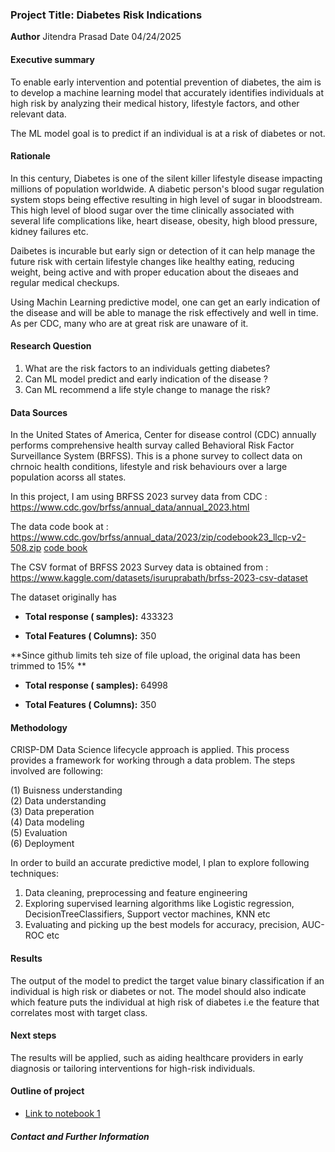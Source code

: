 ###  **Project Title: Diabetes Risk Indications**

**Author**
Jitendra Prasad
Date 04/24/2025

#### Executive summary
To enable early intervention and potential prevention of diabetes, the aim is to develop a machine learning model that accurately identifies individuals at high risk by analyzing their medical history, lifestyle factors, and other relevant data.

The ML model goal is to predict if an individual is at a risk of diabetes  or not.

#### Rationale
In this century, Diabetes is one of the silent killer lifestyle disease impacting millions of population worldwide. A diabetic person's blood sugar regulation system stops being effective resulting in high level of sugar in bloodstream. This high level of blood sugar over the time clinically associated with several life complications like, heart disease, obesity, high blood pressure, kidney failures etc.

Daibetes is incurable but early sign or detection of it can help manage the future risk with certain lifestyle changes like healthy eating, reducing weight, being active and with proper education about the diseaes and regular medical checkups.

Using Machin Learning predictive model, one can get an early indication of the disease and will be able to manage the risk effectively and well in time. As per CDC, many who are at great risk are unaware of it.

#### Research Question
1. What are the risk factors to an individuals getting diabetes?
2. Can ML model predict and early indication of the disease ?
3. Can ML recommend a life style change to manage the risk?

#### Data Sources
In the United States of America, Center for disease control (CDC) annually performs comprehensive health survay called Behavioral Risk Factor Surveillance System (BRFSS). This is a phone survey to collect data on chrnoic health conditions, lifestyle and risk behaviours over a large population acorss all states.

In this project, I am using BRFSS 2023 survey data from CDC : https://www.cdc.gov/brfss/annual_data/annual_2023.html

The data code book at : https://www.cdc.gov/brfss/annual_data/2023/zip/codebook23_llcp-v2-508.zip
[code book](data/codebook23_llcp-v2-508 )

The CSV format of BRFSS 2023 Survey data is obtained from : https://www.kaggle.com/datasets/isuruprabath/brfss-2023-csv-dataset

The dataset originally has


*   **Total response ( samples):** 433323

*   **Total Features ( Columns):** 350

**Since github limits teh size of file upload, the original data has been trimmed to 15% **

*   **Total response ( samples):** 64998

*   **Total Features ( Columns):** 350

#### Methodology
CRISP-DM Data Science lifecycle approach is applied. This process provides a framework for working through a data problem. 
The steps involved are following:

(1) Buisness understanding  
(2) Data understanding  
(3) Data preperation  
(4) Data modeling  
(5) Evaluation  
(6) Deployment 

In order to build an accurate predictive model, I plan to explore following techniques:
1. Data cleaning, preprocessing and feature engineering
2. Exploring supervised learning algorithms like Logistic regression, DecisionTreeClassifiers,   Support vector machines, KNN etc
3. Evaluating and picking up the best models for accuracy, precision, AUC-ROC etc


#### Results
The output of the model to predict the target value binary classification if an individual is high risk or diabetes or not. The model should also indicate which feature puts the individual at high risk of diabetes i.e the feature that correlates most with target class.


#### Next steps
The results will be applied, such as aiding healthcare providers in early diagnosis or tailoring interventions for high-risk individuals.

#### Outline of project

- [Link to notebook 1](diabetes_risk.ipynb)


##### Contact and Further Information
